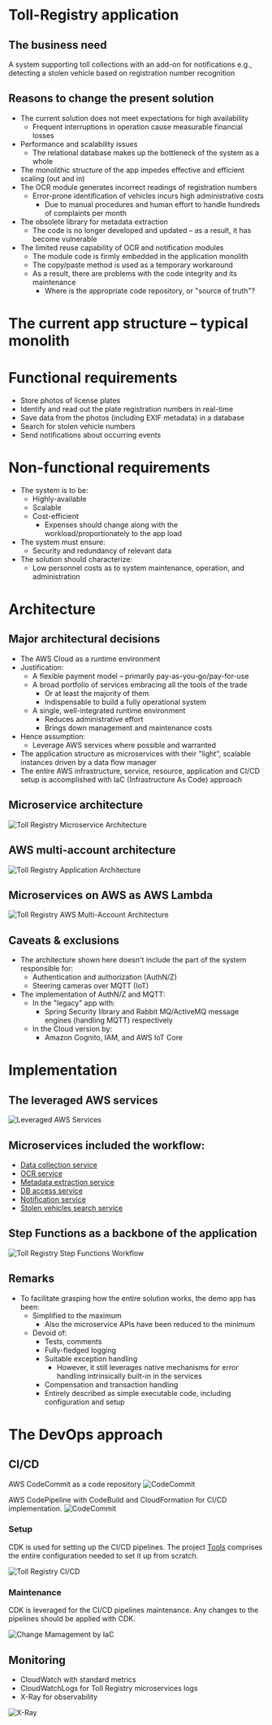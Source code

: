 # Toll-Registry application

## The business need
A system supporting toll collections with an add-on for notifications e.g., detecting a stolen vehicle based on registration number recognition

## Reasons to change the present solution
- The current solution does not meet expectations for high availability
  - Frequent interruptions in operation cause measurable financial losses
- Performance and scalability issues
  - The relational database makes up the bottleneck of the system as a whole
- The monolithic structure of the app impedes effective and efficient scaling (out and in)
- The OCR module generates incorrect readings of registration numbers
  - Error-prone identification of vehicles incurs high administrative costs
    - Due to manual procedures and human effort to handle hundreds of complaints per month
- The obsolete library for metadata extraction
  - The code is no longer developed and updated – as a result, it has become vulnerable
- The limited reuse capability of OCR and notification modules
  - The module code is firmly embedded in the application monolith
  - The copy/paste method is used as a temporary workaround
  - As a result, there are problems with the code integrity and its maintenance
    - Where is the appropriate code repository, or "source of truth"?

# The current app structure – typical monolith

# Functional requirements
- Store photos of license plates
- Identify and read out the plate registration numbers in real-time
- Save data from the photos (including EXIF metadata) in a database
- Search for stolen vehicle numbers
- Send notifications about occurring events

# Non-functional requirements
- The system is to be:
  - Highly-available
  - Scalable
  - Cost-efficient
    - Expenses should change along with the workload/proportionately to the app load
- The system must ensure:
  - Security and redundancy of relevant data
- The solution should characterize:
  - Low personnel costs as to system maintenance, operation, and administration

# Architecture

## Major architectural decisions

- The AWS Cloud as a runtime environment
- Justification:
  - A flexible payment model – primarily pay-as-you-go/pay-for-use 
  - A broad portfolio of services embracing all the tools of the trade
    - Or at least the majority of them
    - Indispensable to build a fully operational system
  - A single, well-integrated runtime environment
    - Reduces administrative effort
    - Brings down management and maintenance costs
- Hence assumption:
    - Leverage AWS services where possible and warranted
- The application structure as microservices with their "light", scalable instances driven by a data flow manager 
- The entire AWS infrastructure, service, resource, application and CI/CD setup is accomplished with IaC (Infrastructure As Code) approach 

## Microservice architecture
![Toll Registry Microservice Architecture](images/microservices.png)

## AWS multi-account architecture
![Toll Registry Application Architecture](images/toll-registry-arch.png)

## Microservices on AWS as AWS Lambda
![Toll Registry AWS Multi-Account Architecture](images/multi-account.png)

## Caveats & exclusions
- The architecture shown here doesn't include the part of the system responsible for:
  - Authentication and authorization (AuthN/Z)
  - Steering cameras over MQTT (IoT)
- The implementation of AuthN/Z and MQTT:
  - In the "legacy" app with:
    - Spring Security library and Rabbit MQ/ActiveMQ message engines (handling MQTT) respectively
  - In the Cloud version by:
    - Amazon Cognito, IAM, and AWS IoT Core

# Implementation

## The leveraged AWS services

![Leveraged AWS Services](images/aws-service-list.png)

## Microservices included the workflow:

- [Data collection service](https://github.com/developing-cloud/data-collection)
- [OCR service](https://github.com/developing-cloud/ocr)
- [Metadata extraction service](https://github.com/developing-cloud/metadata-extraction)
- [DB access service](https://github.com/developing-cloud/db)
- [Notification service](https://github.com/developing-cloud/notifier)
- [Stolen vehicles search service](https://github.com/developing-cloud/vehicle-finder)

## Step Functions as a backbone of the application 

![Toll Registry Step Functions Workflow](images/toll-registry-sf.png)

## Remarks
- To facilitate grasping how the entire solution works, the demo app has been:
  - Simplified to the maximum
    - Also the microservice APIs have been reduced to the minimum
  - Devoid of:
    - Tests, comments 
    - Fully-fledged logging
    - Suitable exception handling
      - However, it still leverages native mechanisms for error handling intrinsically built-in in the services
    - Compensation and transaction handling
    - Entirely described as simple executable code, including configuration and setup


# The DevOps approach
## CI/CD

AWS CodeCommit as a code repository
![CodeCommit](images/code-commit.png)

AWS CodePipeline with CodeBuild and CloudFormation for CI/CD implementation.
![CodeCommit](images/code-pipeline.png)

### Setup
CDK is used for setting up the CI/CD pipelines. 
The project [Tools](https://github.com/developing-cloud/tools)
 comprises the entire configuration needed to set it up from scratch.

![Toll Registry CI/CD](images/ci-cd.png)

### Maintenance
CDK is leveraged for the CI/CD pipelines maintenance.
Any changes to the pipelines should be applied with CDK.

![Change Mamagement by IaC](images/iac.png)

## Monitoring
- CloudWatch with standard metrics
- CloudWatchLogs for Toll Registry microservices logs
- X-Ray for observability

![X-Ray](images/xray.png)

